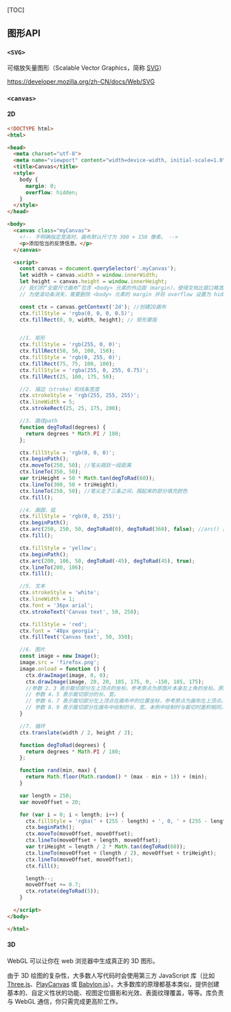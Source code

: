 [TOC]

## 图形API



### `<SVG>`

可缩放矢量图形（Scalable Vector Graphics，简称 [SVG](https://developer.mozilla.org/zh-CN/docs/Web/SVG)）

https://developer.mozilla.org/zh-CN/docs/Web/SVG

### `<canvas>`

#### 2D

```html
<!DOCTYPE html>
<html>

<head>
  <meta charset="utf-8">
  <meta name="viewport" content="width=device-width, initial-scale=1.0">
  <title>Canvas</title>
  <style>
    body {
      margin: 0;
      overflow: hidden;
    }
  </style>
</head>

<body>
  <canvas class="myCanvas">
    <!-- 不明确指定宽高时，画布默认尺寸为 300 × 150 像素。 -->
    <p>添加恰当的反馈信息。</p>
  </canvas>

  <script>
    const canvas = document.querySelector('.myCanvas');
    let width = canvas.width = window.innerWidth;
    let height = canvas.height = window.innerHeight;
    // 我们的“全窗尺寸画布”包含 <body> 元素的外边距（margin），使得文档比窗口略宽。
    // 为使滚动条消失，需要删除 <body> 元素的 margin 并将 overflow 设置为 hidden。

    const ctx = canvas.getContext('2d'); //创建2D画布
    ctx.fillStyle = 'rgba(0, 0, 0, 0.5)';
    ctx.fillRect(0, 0, width, height); // 矩形蒙版


    //1. 矩形
    ctx.fillStyle = 'rgb(255, 0, 0)';
    ctx.fillRect(50, 50, 100, 150);
    ctx.fillStyle = 'rgb(0, 255, 0)';
    ctx.fillRect(75, 75, 100, 100);
    ctx.fillStyle = 'rgba(255, 0, 255, 0.75)';
    ctx.fillRect(25, 100, 175, 50);

    //2. 描边（stroke）和线条宽度
    ctx.strokeStyle = 'rgb(255, 255, 255)';
    ctx.lineWidth = 5;
    ctx.strokeRect(25, 25, 175, 200);

    //3. 路径path
    function degToRad(degrees) {
      return degrees * Math.PI / 180;
    };

    ctx.fillStyle = 'rgb(0, 0, 0)';
    ctx.beginPath();
    ctx.moveTo(250, 50); //笔尖跳跃一段距离
    ctx.lineTo(350, 50);
    var triHeight = 50 * Math.tan(degToRad(60));
    ctx.lineTo(300, 50 + triHeight);
    ctx.lineTo(250, 50); //笔尖走了三条之间，围起来的部分填充颜色
    ctx.fill();

    //4. 画圆、弧
    ctx.fillStyle = 'rgb(0, 0, 255)';
    ctx.beginPath();
    ctx.arc(250, 250, 50, degToRad(0), degToRad(360), false); //arc() 函数有六个参数。前两个指定圆心的位置坐标，第三个是圆的半径，第四、五个是绘制弧的起、止角度（给定 0° 和 360° 便能绘制一个完整的圆），第六个是绘制方向（false 是顺时针，true 是逆时针）。
    ctx.fill();

    ctx.fillStyle = 'yellow';
    ctx.beginPath();
    ctx.arc(200, 106, 50, degToRad(-45), degToRad(45), true);
    ctx.lineTo(200, 106);
    ctx.fill();

    //5. 文本
    ctx.strokeStyle = 'white';
    ctx.lineWidth = 1;
    ctx.font = '36px arial';
    ctx.strokeText('Canvas text', 50, 250);

    ctx.fillStyle = 'red';
    ctx.font = '48px georgia';
    ctx.fillText('Canvas text', 50, 350);

    //6. 图片
    const image = new Image();
    image.src = 'firefox.png';
    image.onload = function () {
      ctx.drawImage(image, 0, 0);
      ctx.drawImage(image, 20, 20, 185, 175, 0, -150, 185, 175);
      //参数 2、3 表示裁切部分左上顶点的坐标，参考原点为原图片本身左上角的坐标。原图片在该坐标左、上的部分均不会绘制出来。
      // 参数 4、5 表示裁切部分的长、宽。
      // 参数 6、7 表示裁切部分左上顶点在画布中的位置坐标，参考原点为画布左上顶点。
      // 参数 8、9 表示裁切部分在画布中绘制的长、宽。本例中绘制时与裁切时面积相同，你也可以定制绘制的尺寸。
    }

    //7. 循环
    ctx.translate(width / 2, height / 2);

    function degToRad(degrees) {
      return degrees * Math.PI / 180;
    };

    function rand(min, max) {
      return Math.floor(Math.random() * (max - min + 1)) + (min);
    }

    var length = 250;
    var moveOffset = 20;

    for (var i = 0; i < length; i++) {
      ctx.fillStyle = 'rgba(' + (255 - length) + ', 0, ' + (255 - length) + ', 0.9)';
      ctx.beginPath();
      ctx.moveTo(moveOffset, moveOffset);
      ctx.lineTo(moveOffset + length, moveOffset);
      var triHeight = length / 2 * Math.tan(degToRad(60));
      ctx.lineTo(moveOffset + (length / 2), moveOffset + triHeight);
      ctx.lineTo(moveOffset, moveOffset);
      ctx.fill();

      length--;
      moveOffset += 0.7;
      ctx.rotate(degToRad(5));
    }

  </script>
</body>

</html>
```

#### 3D

WebGL 可以让你在 web 浏览器中生成真正的 3D 图形。

由于 3D 绘图的复杂性，大多数人写代码时会使用第三方 JavaScript 库（比如 [Three.js](https://developer.mozilla.org/en-US/docs/Games/Techniques/3D_on_the_web/Building_up_a_basic_demo_with_Three.js)、[PlayCanvas](https://developer.mozilla.org/en-US/docs/Games/Techniques/3D_on_the_web/Building_up_a_basic_demo_with_PlayCanvas) 或 [Babylon.js](https://developer.mozilla.org/en-US/docs/Games/Techniques/3D_on_the_web/Building_up_a_basic_demo_with_Babylon.js)）。大多数库的原理都基本类似，提供创建基本的、自定义性状的功能、视图定位摄影和光效、表面纹理覆盖，等等。库负责 与 WebGL 通信，你只需完成更高阶工作。





